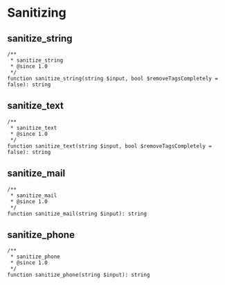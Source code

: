 # Sanitizing

## sanitize_string

```
/**
 * sanitize_string
 * @since 1.0
 */
function sanitize_string(string $input, bool $removeTagsCompletely = false): string
```

## sanitize_text

```
/**
 * sanitize_text
 * @since 1.0
 */
function sanitize_text(string $input, bool $removeTagsCompletely = false): string
```

## sanitize_mail

```
/**
 * sanitize_mail
 * @since 1.0
 */
function sanitize_mail(string $input): string
```

## sanitize_phone

```
/**
 * sanitize_phone
 * @since 1.0
 */
function sanitize_phone(string $input): string
```